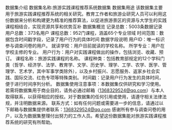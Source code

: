 数据集介绍
数据集名称:旅游实践课程推荐系统数据集
数据集用途
该数据集主要用于旅游实践课程推荐系统的相关研究。教育工作者和旅游业研究人员可以利用这份数据来分析和构建更为精准的推荐算法，以促进旅游景区的资源与大学生的实践课程相结合，实现资源共享和优势互补
数据集概览
记录总数：5003条数据记录
用户总数：373名用户
课程总数：952门课程，涵盖65个专业领域
时间范围：数据包含时间戳字段，记录了用户行为的具体时间
数据字段说明
用户ID：唯一标识参与调查问卷的用户。
就读学校：用户目前就读的学校名称。
所学专业：用户在学校主修的专业。
用户行为：用户对实践课程做出的操作，包括浏览、收藏、预订。
课程名称：旅游实践课程的名称。
课程种类：包括教育部规定的12个学科门类（哲学、经济学、法学、教育学、文学、历史学、理学、工学、农学、医学、管理学、艺术学，其中军事学类除外），以及乡村振兴、志愿服务、返家乡社会实践、国际交流、红色专项等特殊类别。
时间戳：记录用户行为发生的具体时间，便于进行时间序列分析。
数据集使用注意事项：本数据集仅供研究和学习使用。若需将数据集用于商业目的，请务必通过邮箱（1368329524@qq.com）与本人取得联系，以获得相应的授权。对于数据集的任何引用或使用，请遵守相关法律法规，并注明数据来源。
联系方式：如有任何问题或需要进一步的信息，请通过以下邮箱与数据集提供者联系：1368329524@qq.com
感谢所有参与调查问卷的用户，以及为数据集整理付出努力的工作人员。希望这份数据集能对旅游实践课程推荐系统的研究有所帮助。
